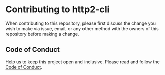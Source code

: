 # Contributing to http2-cli

When contributing to this repository, please first discuss the change you wish to make via issue,
email, or any other method with the owners of this repository before making a change.

## Code of Conduct

Help us to keep this project open and inclusive. Please read and follow the [Code of Conduct](./CODE_OF_CONDUCT.md).
